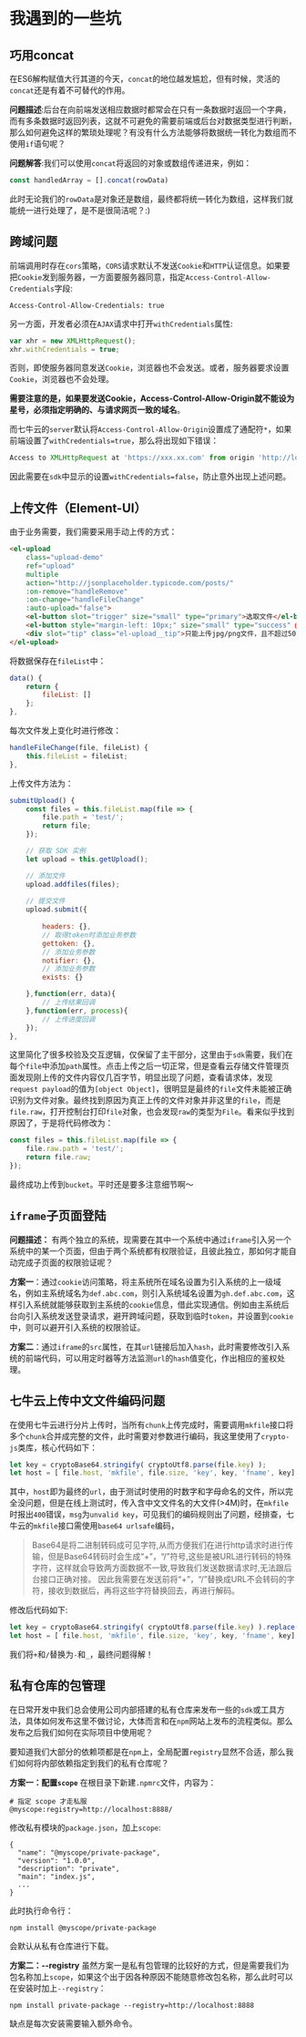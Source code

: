 # 我遇到的一些坑

## 巧用concat

在ES6解构赋值大行其道的今天，`concat`的地位越发尴尬，但有时候，灵活的`concat`还是有着不可替代的作用。

**问题描述**:后台在向前端发送相应数据时都常会在只有一条数据时返回一个字典，而有多条数据时返回列表，这就不可避免的需要前端或后台对数据类型进行判断，那么如何避免这样的繁琐处理呢？有没有什么方法能够将数据统一转化为数组而不使用`if`语句呢？

**问题解答**:我们可以使用`concat`将返回的对象或数组传递进来，例如：
```js
const handledArray = [].concat(rowData)
```
此时无论我们的`rowData`是对象还是数组，最终都将统一转化为数组，这样我们就能统一进行处理了，是不是很简洁呢？:)

## 跨域问题

前端调用时存在`cors`策略，`CORS`请求默认不发送`Cookie`和`HTTP`认证信息。如果要把`Cookie`发到服务器，一方面要服务器同意，指定`Access-Control-Allow-Credentials`字段:

```
Access-Control-Allow-Credentials: true
```

另一方面，开发者必须在`AJAX`请求中打开`withCredentials`属性:

```js
var xhr = new XMLHttpRequest();
xhr.withCredentials = true;
```

否则，即使服务器同意发送`Cookie`，浏览器也不会发送。或者，服务器要求设置`Cookie`，浏览器也不会处理。

**需要注意的是，如果要发送Cookie，Access-Control-Allow-Origin就不能设为星号，必须指定明确的、与请求网页一致的域名**。

而七牛云的`server`默认将`Access-Control-Allow-Origin`设置成了通配符`*`，如果前端设置了`withCredentials=true`，那么将出现如下错误：

```js
Access to XMLHttpRequest at 'https://xxx.xx.com' from origin 'http://localhost:8080' has been blocked by CORS policy: The value of the 'Access-Control-Allow-Origin' header in the response must not be the wildcard '*' when the request's credentials mode is 'include'. The credentials mode of requests initiated by the XMLHttpRequest is controlled by the withCredentials attribute.
```

因此需要在`sdk`中显示的设置`withCredentials=false`，防止意外出现上述问题。

## 上传文件（Element-UI）

由于业务需要，我们需要采用手动上传的方式：

```html
<el-upload
    class="upload-demo"
    ref="upload"
    multiple
    action="http://jsonplaceholder.typicode.com/posts/"
    :on-remove="handleRemove"
    :on-change="handleFileChange"
    :auto-upload="false">
    <el-button slot="trigger" size="small" type="primary">选取文件</el-button>
    <el-button style="margin-left: 10px;" size="small" type="success" @click="submitUpload">上传到服务器</el-button>
    <div slot="tip" class="el-upload__tip">只能上传jpg/png文件，且不超过500kb</div>
</el-upload>
```

将数据保存在`fileList`中：

```js
data() {
    return {
        fileList: []
    };
},
``` 

每次文件发上变化时进行修改：

```js
handleFileChange(file, fileList) {
    this.fileList = fileList;
},
```

上传文件方法为：

```js
submitUpload() {
    const files = this.fileList.map(file => {
        file.path = 'test/';
        return file;
    });

    // 获取 SDK 实例
    let upload = this.getUpload();

    // 添加文件
    upload.addfiles(files);
    
    // 提交文件
    upload.submit({
        
        headers: {},
        // 取得token时添加业务参数
        gettoken: {},
        // 添加业务参数
        notifier: {},
        // 添加业务参数
        exists: {}

    },function(err, data){
        // 上传结果回调
    },function(err, process){
        // 上传进度回调
    });
},
```

这里简化了很多校验及交互逻辑，仅保留了主干部分，这里由于`sdk`需要，我们在每个`file`中添加`path`属性。点击上传之后一切正常，但是查看云存储文件管理页面发现刚上传的文件内容仅几百字节，明显出现了问题，查看请求体，发现`request payload`的值为`[object Object]`，很明显是最终的`file`文件未能被正确识别为文件对象。最终找到原因为真正上传的文件对象并非这里的`file`，而是`file.raw`，打开控制台打印`file`对象，也会发现`raw`的类型为`File`。看来似乎找到原因了，于是将代码修改为：

```js
const files = this.fileList.map(file => {
    file.raw.path = 'test/';
    return file.raw;
});
```

最终成功上传到`bucket`。平时还是要多注意细节啊～


## `iframe`子页面登陆

**问题描述：** 有两个独立的系统，现需要在其中一个系统中通过`iframe`引入另一个系统中的某一个页面，但由于两个系统都有权限验证，且彼此独立，那如何才能自动完成子页面的权限验证呢？

**方案一**：通过`cookie`访问策略，将主系统所在域名设置为引入系统的上一级域名，例如主系统域名为`def.abc.com`，则引入系统域名设置为`gh.def.abc.com`，这样引入系统就能够获取到主系统的`cookie`信息，借此实现通信。例如由主系统后台向引入系统发送登录请求，避开跨域问题，获取到临时`token`，并设置到`cookie`中，则可以避开引入系统的权限验证。

**方案二**：通过`iframe`的`src`属性，在其`url`链接后加入`hash`，此时需要修改引入系统的前端代码，可以用定时器等方法监测`url`的`hash`值变化，作出相应的鉴权处理。

## 七牛云上传中文文件编码问题

在使用七牛云进行分片上传时，当所有`chunk`上传完成时，需要调用`mkfile`接口将多个`chunk`合并成完整的文件，此时需要对参数进行编码，我这里使用了`crypto-js`类库，核心代码如下：

```js
let key = cryptoBase64.stringify( cryptoUtf8.parse(file.key) );
let host = [ file.host, 'mkfile', file.size, 'key', key, 'fname', key].join('/');
```

其中，`host`即为最终的`url`，由于测试时使用的时数字和字母命名的文件，所以完全没问题，但是在线上测试时，传入含中文文件名的大文件(>4M)时，在`mkfile`时报出`400`错误，`msg`为`unvalid key`，可见我们的编码规则出了问题，经排查，七牛云的`mkfile`接口需使用`base64 urlsafe`编码，
> Base64是将二进制转码成可见字符,从而方便我们在进行http请求时进行传输，但是Base64转码时会生成“+”，“/”符号,这些是被URL进行转码的特殊字符，这样就会导致两方面数据不一致,导致我们发送数据请求时,无法跟后台接口正确对接。
因此我需要在发送前将“+”，“/”替换成URL不会转码的字符，接收到数据后，再将这些字符替换回去，再进行解码。

修改后代码如下:

```js
let key = cryptoBase64.stringify( cryptoUtf8.parse(file.key) ).replace(/\+/g, '-').replace(/\//, '_');
let host = [ file.host, 'mkfile', file.size, 'key', key, 'fname', key].join('/');
```

我们将`+`和`/`替换为`-`和`_`，最终问题得解！

## 私有仓库的包管理

在日常开发中我们总会使用公司内部搭建的私有仓库来发布一些的`sdk`或工具方法，具体如何发布这里不做讨论，大体而言和在`npm`网站上发布的流程类似。那么发布之后我们如何在实际项目中使用呢？

要知道我们大部分的依赖项都是在`npm`上，全局配置`registry`显然不合适，那么我们如何将内部依赖指定到我们的私有仓库呢？

**方案一：配置`scope`** 
在根目录下新建`.npmrc`文件，内容为：
```
# 指定 scope 才走私服
@myscope:registry=http://localhost:8888/
```

修改私有模块的`package.json`，加上`scope`:
```
{
  "name": "@myscope/private-package",
  "version": "1.0.0",
  "description": "private",
  "main": "index.js",
  ...
}
```
此时执行命令行：
```
npm install @myscope/private-package
``` 
会默认从私有仓库进行下载。

**方案二：--registry**
虽然方案一是私有包管理的比较好的方式，但是需要我们为包名称加上`scope`，如果这个出于因各种原因不能随意修改包名称，那么此时可以在安装时加上`--registry`：

```
npm install private-package --registry=http://localhost:8888
```
缺点是每次安装需要输入额外命令。
